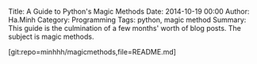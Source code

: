 Title: A Guide to Python's Magic Methods
Date: 2014-10-19 00:00
Author: Ha.Minh
Category: Programming
Tags: python, magic method
Summary: This guide is the culmination of a few months' worth of blog posts. The subject is magic methods.

[git:repo=minhhh/magicmethods,file=README.md]
